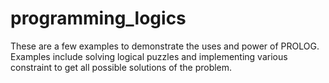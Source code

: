 # programming_logics

These are a few examples to demonstrate the uses and power of PROLOG.
Examples include solving logical puzzles and
implementing various constraint to get all possible solutions of the problem. 
